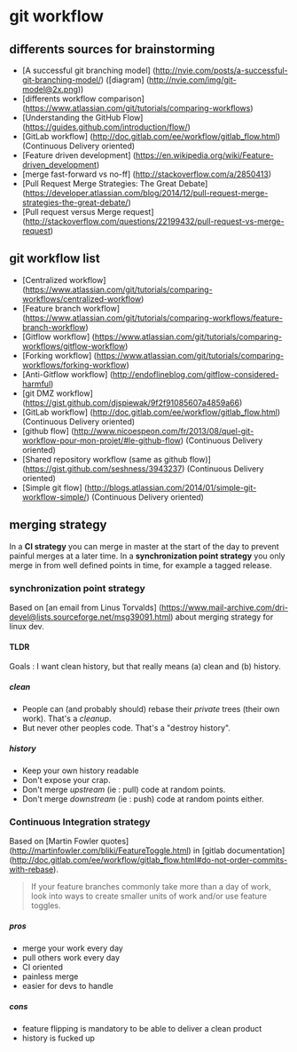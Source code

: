 # git workflow

## differents sources for brainstorming
- [A successful git branching model] (http://nvie.com/posts/a-successful-git-branching-model/) ([diagram] (http://nvie.com/img/git-model@2x.png))
- [differents workflow comparison] (https://www.atlassian.com/git/tutorials/comparing-workflows)
- [Understanding the GitHub Flow] (https://guides.github.com/introduction/flow/)
- [GitLab workflow] (http://doc.gitlab.com/ee/workflow/gitlab_flow.html) (Continuous Delivery oriented)
- [Feature driven development] (https://en.wikipedia.org/wiki/Feature-driven_development)
- [merge fast-forward vs no-ff] (http://stackoverflow.com/a/2850413)
- [Pull Request Merge Strategies: The Great Debate] (https://developer.atlassian.com/blog/2014/12/pull-request-merge-strategies-the-great-debate/)
- [Pull request versus Merge request] (http://stackoverflow.com/questions/22199432/pull-request-vs-merge-request)

## git workflow list

- [Centralized workflow] (https://www.atlassian.com/git/tutorials/comparing-workflows/centralized-workflow)
- [Feature branch workflow] (https://www.atlassian.com/git/tutorials/comparing-workflows/feature-branch-workflow)
- [Gitflow workflow] (https://www.atlassian.com/git/tutorials/comparing-workflows/gitflow-workflow)
- [Forking workflow] (https://www.atlassian.com/git/tutorials/comparing-workflows/forking-workflow)
- [Anti-Gitflow workflow] (http://endoflineblog.com/gitflow-considered-harmful)
- [git DMZ workflow] (https://gist.github.com/djspiewak/9f2f91085607a4859a66)
- [GitLab workflow] (http://doc.gitlab.com/ee/workflow/gitlab_flow.html) (Continuous Delivery oriented)
- [github flow] (http://www.nicoespeon.com/fr/2013/08/quel-git-workflow-pour-mon-projet/#le-github-flow) (Continuous Delivery oriented)
- [Shared repository workflow (same as github flow)] (https://gist.github.com/seshness/3943237) (Continuous Delivery oriented)
- [Simple git flow] (http://blogs.atlassian.com/2014/01/simple-git-workflow-simple/) (Continuous Delivery oriented)


## merging strategy
In a **CI strategy** you can merge in master at the start of the day to prevent painful merges at a later time.
In a **synchronization point strategy** you only merge in from well defined points in time, for example a tagged release.

### synchronization point strategy
Based on [an email from Linus Torvalds] (https://www.mail-archive.com/dri-devel@lists.sourceforge.net/msg39091.html) about merging strategy for linux dev.

#### TLDR
Goals : I want clean history, but that really means (a) clean and (b) history.

##### clean
- People can (and probably should) rebase their _private_ trees (their own work). That's a _cleanup_.
- But never other peoples code. That's a "destroy history".

##### history
- Keep your own history readable
- Don't expose your crap.
- Don't merge _upstream_ (ie : pull) code at random points.
- Don't merge _downstream_ (ie : push) code at random points either.

### Continuous Integration strategy
Based on [Martin Fowler quotes] (http://martinfowler.com/bliki/FeatureToggle.html) in [gitlab documentation] (http://doc.gitlab.com/ee/workflow/gitlab_flow.html#do-not-order-commits-with-rebase).
> If your feature branches commonly take more than a day of work, look into ways to create smaller units of work and/or use feature toggles.

##### pros
- merge your work every day
- pull others work every day
- CI oriented
- painless merge
- easier for devs to handle

##### cons
- feature flipping is mandatory to be able to deliver a clean product
- history is fucked up
